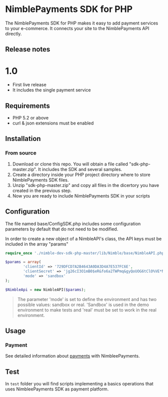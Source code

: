 NimblePayments SDK for PHP
======================

The NimblePayments SDK for PHP makes it easy to add payment services to your e-commerce. It connects your site to the NimblePayments API directly.

## Release notes

# 1.0

- First live release
- It includes the single payment service 

## Requirements

* PHP 5.2 or above
* curl & json extensions must be enabled

## Installation

### From source

1. Download or clone this repo. You will obtain a file called "sdk-php-master.zip". It includes the SDK and several samples.
2. Create a directory inside your PHP project directory where to store NimblePayments SDK files.
3. Unzip "sdk-php-master.zip" and copy all files in the dicertory you have created in the previous step.
4. Now you are ready to include NimblePayments SDK in your scripts

## Configuration

The file named base/ConfigSDK.php includes some configuration parameters by default that do not need to be modified.

In order to create a new object of a NimbleAPI's class, the API keys must be included in the array "params"

``` php
require_once './nimble-dev-sdk-php-master/lib/Nimble/base/NimbleAPI.php';

$params = array(
        'clientId' => '729DFCD7A2B4643A0DA3D4A7E537FC6E',
        'clientSecret' => 'jg26cI3O1mB0$eR&fo6a2TWPmq&gyQoUOG6tClO%VE*N$SN9xX27@R4CTqi*$4EO',
        'mode' => 'sandbox'
);

$NimbleApi = new NimbleAPI($params);
```

> The parameter 'mode' is set to define the environment and has two possible values: sandbox or real. 'Sandbox' is used in the demo environment to make tests and 'real' must be set to work in the real environment. 

## Usage

### Payment

See detailed information about [payments](https://github.com/nimblepayments/sdk-php/wiki/Payment) with NimbleePayments.

## Test

In `test` folder you will find scripts implementing a basics operations that uses NimbleePayments SDK as payment platform.
